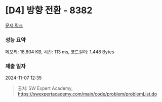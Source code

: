 # [D4] 방향 전환 - 8382 

[문제 링크](https://swexpertacademy.com/main/code/problem/problemDetail.do?contestProbId=AWyNQrCahHcDFAVP) 

### 성능 요약

메모리: 18,804 KB, 시간: 113 ms, 코드길이: 1,448 Bytes

### 제출 일자

2024-11-07 12:35



> 출처: SW Expert Academy, https://swexpertacademy.com/main/code/problem/problemList.do